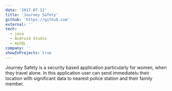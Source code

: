 ```yaml
---
date: '2017-07-12'
title: 'Journey Safety'
github: 'https://github.com'
external: ''
tech:
  - java
  - Android Studio
  - mySQL
company: ''
showInProjects: true
---
```


Journey Safety is a security based application particularly for women, when they travel alone. In this application user can send immediatelu their location with significant data to nearest police station and their family member.
